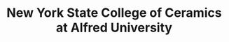---
layout: repo
title: "New York State College of Ceramics at Alfred University"
id: 18467
permalink: repos/18467/
---